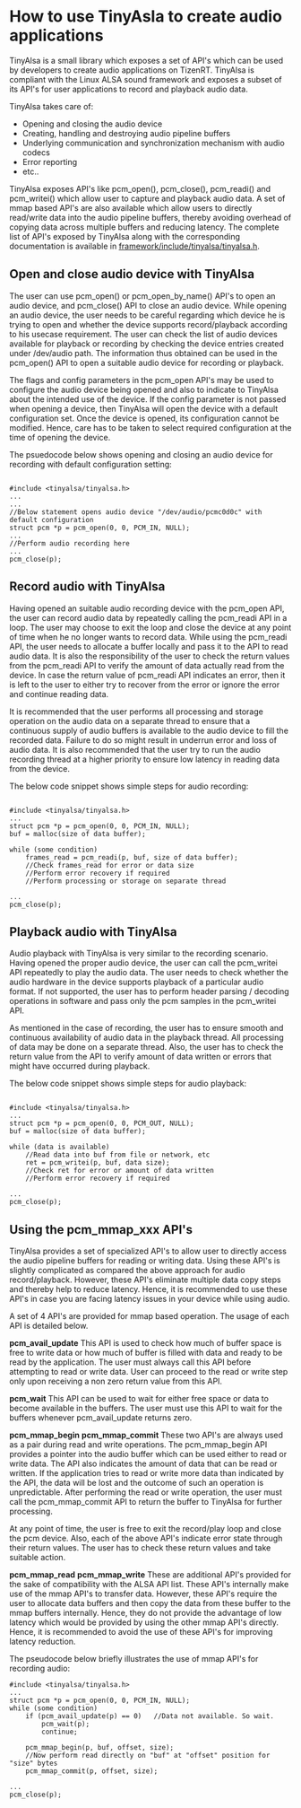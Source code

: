 # How to use TinyAsla to create audio applications

TinyAlsa is a small library which exposes a set of API's which can be used by developers to create audio applications on TizenRT. TinyAlsa is compliant with the Linux ALSA sound framework and exposes a subset of its API's for user applications to record and playback audio data.

TinyAlsa takes care of:
- Opening and closing the audio device
- Creating, handling and destroying audio pipeline buffers
- Underlying communication and synchronization mechanism with audio codecs
- Error reporting
- etc..

TinyAlsa exposes API's like pcm_open(), pcm_close(), pcm_readi() and pcm_writei() which allow user to capture and playback audio data. A set of mmap based API's are also available which allow users to directly read/write data into the audio pipeline buffers, thereby avoiding overhead of copying data across multiple buffers and reducing latency. The complete list of API's exposed by TinyAlsa along with the corresponding documentation is available in [framework/include/tinyalsa/tinyalsa.h](../framework/include/tinyalsa/tinyalsa.h).

## Open and close audio device with TinyAlsa
The user can use pcm_open() or pcm_open_by_name() API's to open an audio device, and pcm_close() API to close an audio device.
While opening an audio device, the user needs to be careful regarding which device he is trying to open and whether the device supports record/playback according to his usecase requirement. The user can check the list of audio devices available for playback or recording by checking the device entries created under /dev/audio path. The information thus obtained can be used in the pcm_open() API to open a suitable audio device for recording or playback.

The flags and config parameters in the pcm_open API's may be used to configure the audio device being opened and also to indicate to TinyAlsa about the intended use of the device. If the config parameter is not passed when opening a device, then TinyAlsa will open the device with a default configuration set. Once the device is opened, its configuration cannot be modified. Hence, care has to be taken to select required configuration at the time of opening the device.

The psuedocode below shows opening and closing an audio device for recording with default configuration setting:
```

#include <tinyalsa/tinyalsa.h>
...
...
//Below statement opens audio device "/dev/audio/pcmc0d0c" with default configuration
struct pcm *p = pcm_open(0, 0, PCM_IN, NULL);
...
//Perform audio recording here
...
pcm_close(p);

```

## Record audio with TinyAlsa
Having opened an suitable audio recording device with the pcm_open API, the user can record audio data by repeatedly calling the pcm_readi API in a loop. The user may choose to exit the loop and close the device at any point of time when he no longer wants to record data. While using the pcm_readi API, the user needs to allocate a buffer locally and pass it to the API to read audio data. It is also the responsibility of the user to check the return values from the pcm_readi API to verify the amount of data actually read from the device. In case the return value of pcm_readi API indicates an error, then it is left to the user to either try to recover from the error or ignore the error and continue reading data.

It is recommended that the user performs all processing and storage operation on the audio data on a separate thread to ensure that a continuous supply of audio buffers is available to the audio device to fill the recorded data. Failure to do so might result in underrun error and loss of audio data. It is also recommended that the user try to run the audio recording thread at a higher priority to ensure low latency in reading data from the device.

The below code snippet shows simple steps for audio recording:
```

#include <tinyalsa/tinyalsa.h>
...
struct pcm *p = pcm_open(0, 0, PCM_IN, NULL);
buf = malloc(size of data buffer);

while (some condition)
	frames_read = pcm_readi(p, buf, size of data buffer);
	//Check frames_read for error or data size
	//Perform error recovery if required
	//Perform processing or storage on separate thread

...
pcm_close(p);

```

## Playback audio with TinyAlsa
Audio playback with TinyAlsa is very similar to the recording scenario. Having opened the proper audio device, the user can call the pcm_writei API repeatedly to play the audio data. The user needs to check whether the audio hardware in the device supports playback of a particular audio format. If not supported, the user has to perform header parsing / decoding operations in software and pass only the pcm samples in the pcm_writei API.

As mentioned in the case of recording, the user has to ensure smooth and continuous availability of audio data in the playback thread. All processing of data may be done on a separate thread. Also, the user has to check the return value from the API to verify amount of data written or errors that might have occurred during playback.

The below code snippet shows simple steps for audio playback:
```

#include <tinyalsa/tinyalsa.h>
...
struct pcm *p = pcm_open(0, 0, PCM_OUT, NULL);
buf = malloc(size of data buffer);

while (data is available)
	//Read data into buf from file or network, etc
	ret = pcm_writei(p, buf, data size);
	//Check ret for error or amount of data written
	//Perform error recovery if required

...
pcm_close(p);

```

## Using the pcm_mmap_xxx API's
TinyAlsa provides a set of specialized API's to allow user to directly access the audio pipeline buffers for reading or writing data. Using these API's is slightly complicated as compared the above approach for audio record/playback. However, these API's eliminate multiple data copy steps and thereby help to reduce latency. Hence, it is recommended to use these API's in case you are facing latency issues in your device while using audio.

A set of 4 API's are provided for mmap based operation. The usage of each API is detailed below.

**pcm_avail_update**
This API is used to check how much of buffer space is free to write data or how much of buffer is filled with data and ready to be read by the application. The user must always call this API before attempting to read or write data. User can proceed to the read or write step only upon receiving a non zero return value from this API.

**pcm_wait**
This API can be used to wait for either free space or data to become available in the buffers. The user must use this API to wait for the buffers whenever pcm_avail_update returns zero.

**pcm_mmap_begin**
**pcm_mmap_commit**
These two API's are always used as a pair during read and write operations. The pcm_mmap_begin API provides a pointer into the audio buffer which can be used either to read or write data. The API also indicates the amount of data that can be read or written. If the application tries to read or write more data than indicated by the API, the data will be lost and the outcome of such an operation is unpredictable.
After performing the read or write operation, the user must call the pcm_mmap_commit API to return the buffer to TinyAlsa for further processing.

At any point of time, the user is free to exit the record/play loop and close the pcm device. Also, each of the above API's indicate error state through their return values. The user has to check these return values and take suitable action.

**pcm_mmap_read**
**pcm_mmap_write**
These are additional API's provided for the sake of compatibility with the ALSA API list. These API's internally make use of the mmap API's to transfer data. However, these API's require the user to allocate data buffers and then copy the data from these buffer to the mmap buffers internally. Hence, they do not provide the advantage of low latency which would be provided by using the other mmap API's directly. Hence, it is recommended to avoid the use of these API's for improving latency reduction.

The pseudocode below briefly illustrates the use of mmap API's for recording audio:
```
#include <tinyalsa/tinyalsa.h>
...
struct pcm *p = pcm_open(0, 0, PCM_IN, NULL);
while (some condition)
	if (pcm_avail_update(p) == 0)	//Data not available. So wait.
		pcm_wait(p);
		continue;

	pcm_mmap_begin(p, buf, offset, size);
	//Now perform read directly on "buf" at "offset" position for "size" bytes
	pcm_mmap_commit(p, offset, size);

...
pcm_close(p);

```
